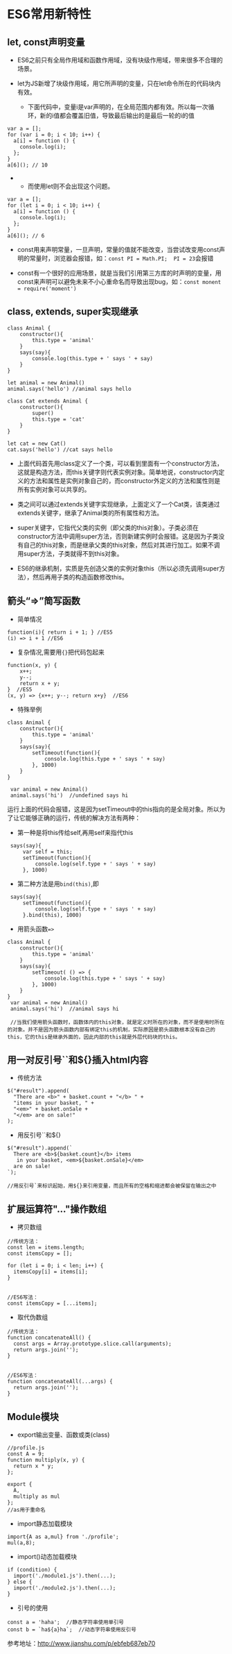 <h1>ES6常用新特性</h1>

<h2>let, const声明变量</h2>

* ES6之前只有全局作用域和函数作用域，没有块级作用域，带来很多不合理的场景。

* let为JS新增了块级作用域，用它所声明的变量，只在let命令所在的代码块内有效。

  * 下面代码中，变量i是var声明的，在全局范围内都有效。所以每一次循环，新的i值都会覆盖旧值，导致最后输出的是最后一轮的i的值

```
var a = [];
for (var i = 0; i < 10; i++) {
  a[i] = function () {
    console.log(i);
  };
}
a[6](); // 10
```

* 
  * 而使用let则不会出现这个问题。
  
```
var a = [];
for (let i = 0; i < 10; i++) {
  a[i] = function () {
    console.log(i);
  };
}
a[6](); // 6
```

* const用来声明常量，一旦声明，常量的值就不能改变，当尝试改变用const声明的常量时，浏览器会报错，如：`const PI = Math.PI;  PI = 23`会报错

* const有一个很好的应用场景，就是当我们引用第三方库的时声明的变量，用const来声明可以避免未来不小心重命名而导致出现bug，如：`const monent = require('moment')`

<h2>class, extends, super实现继承</h2>

```
class Animal {
    constructor(){
        this.type = 'animal'
    }
    says(say){
        console.log(this.type + ' says ' + say)
    }
}

let animal = new Animal()
animal.says('hello') //animal says hello

class Cat extends Animal {
    constructor(){
        super()
        this.type = 'cat'
    }
}

let cat = new Cat()
cat.says('hello') //cat says hello
```

* 上面代码首先用class定义了一个类，可以看到里面有一个constructor方法，这就是构造方法，而this关键字则代表实例对象。简单地说，constructor内定义的方法和属性是实例对象自己的，而constructor外定义的方法和属性则是所有实例对象可以共享的。

* 类之间可以通过extends关键字实现继承，上面定义了一个Cat类，该类通过extends关键字，继承了Animal类的所有属性和方法。

* super关键字，它指代父类的实例（即父类的this对象）。子类必须在constructor方法中调用super方法，否则新建实例时会报错。这是因为子类没有自己的this对象，而是继承父类的this对象，然后对其进行加工。如果不调用super方法，子类就得不到this对象。

* ES6的继承机制，实质是先创造父类的实例对象this（所以必须先调用super方法），然后再用子类的构造函数修改this。

<h2>箭头“=>”简写函数</h2>

* 简单情况

```
function(i){ return i + 1; } //ES5
(i) => i + 1 //ES6
```

* 复杂情况,需要用`{}`把代码包起来

```
function(x, y) { 
    x++;
    y--;
    return x + y;
}  //ES5
(x, y) => {x++; y--; return x+y}  //ES6
```

* 特殊举例

```
class Animal {
    constructor(){
        this.type = 'animal'
    }
    says(say){
        setTimeout(function(){
            console.log(this.type + ' says ' + say)
        }, 1000)
    }
}

 var animal = new Animal()
 animal.says('hi')  //undefined says hi
```

运行上面的代码会报错，这是因为setTimeout中的this指向的是全局对象。所以为了让它能够正确的运行，传统的解决方法有两种：

* 第一种是将this传给self,再用self来指代this

```
 says(say){
     var self = this;
     setTimeout(function(){
         console.log(self.type + ' says ' + say)
     }, 1000)
```

* 第二种方法是用`bind(this)`,即

```
 says(say){
     setTimeout(function(){
         console.log(self.type + ' says ' + say)
     }.bind(this), 1000)
```

* 用箭头函数`=>`

```
class Animal {
    constructor(){
        this.type = 'animal'
    }
    says(say){
        setTimeout( () => {
            console.log(this.type + ' says ' + say)
        }, 1000)
    }
}
 var animal = new Animal()
 animal.says('hi')  //animal says hi
 
 //当我们使用箭头函数时，函数体内的this对象，就是定义时所在的对象，而不是使用时所在的对象。并不是因为箭头函数内部有绑定this的机制，实际原因是箭头函数根本没有自己的this，它的this是继承外面的，因此内部的this就是外层代码块的this。
```

<h2>用一对反引号``和${}插入html内容</h2>

* 传统方法

```
$("#result").append(
  "There are <b>" + basket.count + "</b> " +
  "items in your basket, " +
  "<em>" + basket.onSale +
  "</em> are on sale!"
);
```

* 用反引号``和${}

```
$("#result").append(`
  There are <b>${basket.count}</b> items
   in your basket, <em>${basket.onSale}</em>
  are on sale!
`);

//用反引号`来标识起始，用${}来引用变量，而且所有的空格和缩进都会被保留在输出之中
```

<h2>扩展运算符"..."操作数组</h2>

* 拷贝数组

```
//传统方法：
const len = items.length;
const itemsCopy = [];

for (let i = 0; i < len; i++) {
  itemsCopy[i] = items[i];
}


//ES6写法：
const itemsCopy = [...items];
```

* 取代伪数组

```
//传统方法：
function concatenateAll() {
  const args = Array.prototype.slice.call(arguments);
  return args.join('');
}


//ES6写法：
function concatenateAll(...args) {
  return args.join('');
}
```

<h2>Module模块</h2>

* export输出变量、函数或类(class)

```
//profile.js
const A = 9;
function multiply(x, y) {
  return x * y;
};

export {
  A,
  multiply as mul
};
//as用于重命名
```

* import静态加载模块

```
import{A as a,mul} from './profile';
mul(a,8);
```

* import()动态加载模块

```
if (condition) {
  import('./module1.js').then(...);
} else {
  import('./module2.js').then(...);
}
```

* 引号的使用

```
const a = 'haha';  //静态字符串使用单引号
const b = `ha${a}ha`;  //动态字符串使用反引号
```

参考地址：http://www.jianshu.com/p/ebfeb687eb70
